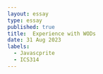 ```yaml
---
layout: essay
type: essay
published: true
title:  Experience with WODs
date: 31 Aug 2023
labels: 
  - Javascprite
  - ICS314
---
```


